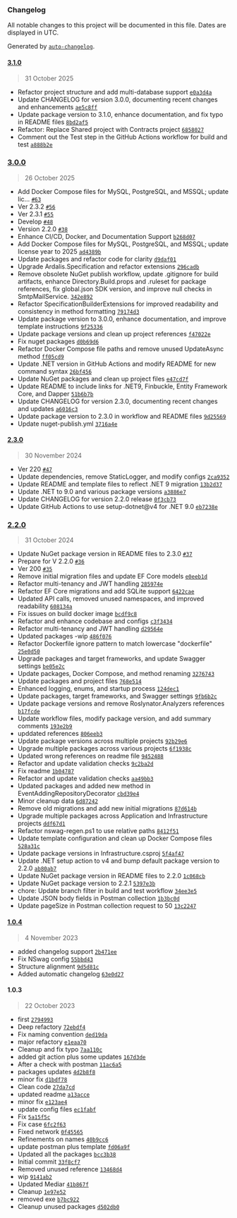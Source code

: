 ### Changelog

All notable changes to this project will be documented in this file. Dates are displayed in UTC.

Generated by [`auto-changelog`](https://github.com/CookPete/auto-changelog).

#### [3.1.0](https://github.com/Genocs/microservice-template/compare/3.0.0...3.1.0)

> 31 October 2025

- Refactor project structure and add multi-database support [`e0a3d4a`](https://github.com/Genocs/microservice-template/commit/e0a3d4a6e5e428368e8290ecaa5d6a634abc8659)
- Update CHANGELOG for version 3.0.0, documenting recent changes and enhancements [`ae5c8ff`](https://github.com/Genocs/microservice-template/commit/ae5c8ffc69eaf18c3ba45323850ba0bf72de1bd8)
- Update package version to 3.1.0, enhance documentation, and fix typo in README files [`8bd2af5`](https://github.com/Genocs/microservice-template/commit/8bd2af540da2cf834561c4d95a38eec28b1f87c2)
- Refactor: Replace Shared project with Contracts project [`6858027`](https://github.com/Genocs/microservice-template/commit/685802788370aceb57b86e43d0a7b90561cb9be6)
- Comment out the Test step in the GitHub Actions workflow for build and test [`a888b2e`](https://github.com/Genocs/microservice-template/commit/a888b2ee435b3552ce6b68cdfe095037d79ba879)

### [3.0.0](https://github.com/Genocs/microservice-template/compare/2.3.0...3.0.0)

> 26 October 2025

- Add Docker Compose files for MySQL, PostgreSQL, and MSSQL; update lic… [`#63`](https://github.com/Genocs/microservice-template/pull/63)
- Ver 2.3.2 [`#56`](https://github.com/Genocs/microservice-template/pull/56)
- Ver 2.3.1 [`#55`](https://github.com/Genocs/microservice-template/pull/55)
- Develop [`#48`](https://github.com/Genocs/microservice-template/pull/48)
- Version 2.2.0 [`#38`](https://github.com/Genocs/microservice-template/pull/38)
- Enhance CI/CD, Docker, and Documentation Support [`b268d07`](https://github.com/Genocs/microservice-template/commit/b268d07f673d19ab424b45c66ff87e61ff5a6ccf)
- Add Docker Compose files for MySQL, PostgreSQL, and MSSQL; update license year to 2025 [`ad4389b`](https://github.com/Genocs/microservice-template/commit/ad4389b4094632ddcbbed86ae4d6e8852fb91154)
- Update packages and refactor code for clarity [`d9daf01`](https://github.com/Genocs/microservice-template/commit/d9daf012e94a1cd07a2aebdbd095f9f5c2a93629)
- Upgrade Ardalis.Specification and refactor extensions [`296cadb`](https://github.com/Genocs/microservice-template/commit/296cadbd7b17e26f8a9b5868321033ab3f3a6023)
- Remove obsolete NuGet publish workflow, update .gitignore for build artifacts, enhance Directory.Build.props and .ruleset for package references, fix global.json SDK version, and improve null checks in SmtpMailService. [`342e892`](https://github.com/Genocs/microservice-template/commit/342e892653ec74536a5f58547e43f032888185a9)
- Refactor SpecificationBuilderExtensions for improved readability and consistency in method formatting [`79174d3`](https://github.com/Genocs/microservice-template/commit/79174d3e01065b71b704d485f0cea0c8c6702f89)
- Update package version to 3.0.0, enhance documentation, and improve template instructions [`9f25336`](https://github.com/Genocs/microservice-template/commit/9f25336af155127504622cf55acae593b854c5da)
- Update package versions and clean up project references [`f47022e`](https://github.com/Genocs/microservice-template/commit/f47022edca071086f5afb9987e5a53d54fa4b0eb)
- Fix nuget packages [`d0b69d6`](https://github.com/Genocs/microservice-template/commit/d0b69d6e0a59e493970496f365e8ab163f5d0ff3)
- Refactor Docker Compose file paths and remove unused UpdateAsync method [`ff05cd9`](https://github.com/Genocs/microservice-template/commit/ff05cd9d0aeab0f74605e4d5751518359c075ba0)
- Update .NET version in GitHub Actions and modify README for new command syntax [`26bf456`](https://github.com/Genocs/microservice-template/commit/26bf45659bb9b0b6f7ede44fad627d334035ca94)
- Update NuGet packages and clean up project files [`e47cd7f`](https://github.com/Genocs/microservice-template/commit/e47cd7f69ce9ff65ea0cb4dbb918a9b59cd57b18)
- Update README to include links for .NET9, Finbuckle, Entity Framework Core, and Dapper [`51b6b7b`](https://github.com/Genocs/microservice-template/commit/51b6b7b9730f247c32026de17796e2da54b75248)
- Update CHANGELOG for version 2.3.0, documenting recent changes and updates [`a6016c3`](https://github.com/Genocs/microservice-template/commit/a6016c37fd3da8b7738328cc7edbbb335325a334)
- Update package version to 2.3.0 in workflow and README files [`9d25569`](https://github.com/Genocs/microservice-template/commit/9d255695e1666af3cfb316528a4f1105508a0422)
- Update nuget-publish.yml [`3716a4e`](https://github.com/Genocs/microservice-template/commit/3716a4e3b4c86a9cf7e6da1cf15c660ad064c166)

#### [2.3.0](https://github.com/Genocs/microservice-template/compare/2.2.0...2.3.0)

> 30 November 2024

- Ver 220 [`#47`](https://github.com/Genocs/microservice-template/pull/47)
- Update dependencies, remove StaticLogger, and modify configs [`2ca9352`](https://github.com/Genocs/microservice-template/commit/2ca935224b633e0d04a5453dacd3cee058516dcc)
- Update README and template files to reflect .NET 9 migration [`13b2d37`](https://github.com/Genocs/microservice-template/commit/13b2d373406bdfb42f69a97a6386a78be4eaeaa3)
- Update .NET to 9.0 and various package versions [`a3886e7`](https://github.com/Genocs/microservice-template/commit/a3886e70892ca2f52b7c7bb382724da1fe7367ed)
- Update CHANGELOG for version 2.2.0 release [`0f3cb73`](https://github.com/Genocs/microservice-template/commit/0f3cb735284f4d4f37aa38d18064342b72bc5788)
- Update GitHub Actions to use setup-dotnet@v4 for .NET 9.0 [`eb7238e`](https://github.com/Genocs/microservice-template/commit/eb7238edd7d772e97cc010bf0fddd0f777b622c5)

### [2.2.0](https://github.com/Genocs/microservice-template/compare/1.0.4...2.2.0)

> 31 October 2024

- Update NuGet package version in README files to 2.3.0 [`#37`](https://github.com/Genocs/microservice-template/pull/37)
- Prepare for V 2.2.0 [`#36`](https://github.com/Genocs/microservice-template/pull/36)
- Ver 200 [`#35`](https://github.com/Genocs/microservice-template/pull/35)
- Remove initial migration files and update EF Core models [`e0eeb1d`](https://github.com/Genocs/microservice-template/commit/e0eeb1d8183e02f917e6ea34fe7a9399570a3881)
- Refactor multi-tenancy and JWT handling [`285974e`](https://github.com/Genocs/microservice-template/commit/285974e2f82af42230bd1dcf304273289385a5bf)
- Refactor EF Core migrations and add SQLite support [`6422cae`](https://github.com/Genocs/microservice-template/commit/6422cae117cace9c3902b32758e45090caf7616c)
- Updated API calls, removed unused namespaces, and improved readability [`608134a`](https://github.com/Genocs/microservice-template/commit/608134abb6730e25625510fdda54dcb441a4a959)
- Fix issues on build docker image [`bcdf9c8`](https://github.com/Genocs/microservice-template/commit/bcdf9c8075d16d8842f73ff4bbd659380df9ad7a)
- Refactor and enhance codebase and configs [`c3f3434`](https://github.com/Genocs/microservice-template/commit/c3f3434c59e00d4c76fda75ef8490f7ff89d8c75)
- Refactor multi-tenancy and JWT handling [`d29564e`](https://github.com/Genocs/microservice-template/commit/d29564e4d167763ee3f853c7fed723fc9b403bb8)
- Updated packages -wip [`486f076`](https://github.com/Genocs/microservice-template/commit/486f076fd936cab349cc3121a1448aa111fbc0ab)
- Refactor Dockerfile ignore pattern to match lowercase "dockerfile" [`25e0d50`](https://github.com/Genocs/microservice-template/commit/25e0d5029c35dbe203b320331171d3d0608bb121)
- Upgrade packages and target frameworks, and update Swagger settings [`be05e2c`](https://github.com/Genocs/microservice-template/commit/be05e2c779f83f592a0e0bc102010eeee53bade2)
- Update packages, Docker Compose, and method renaming [`3276743`](https://github.com/Genocs/microservice-template/commit/3276743a04a707d28d3270780697134ba67738ee)
- Update packages and project files [`768e514`](https://github.com/Genocs/microservice-template/commit/768e5146635a82454cecb5e7b39ad85d777cb39c)
- Enhanced logging, enums, and startup process [`124dec1`](https://github.com/Genocs/microservice-template/commit/124dec1ef195b1c2e1edc16abfb2f776d0d3fdf5)
- Update packages, target frameworks, and Swagger settings [`9fb6b2c`](https://github.com/Genocs/microservice-template/commit/9fb6b2c2f894cbb2f09c7cd91ccd9a3e1513f3c4)
- Update package versions and remove Roslynator.Analyzers references [`b17fcde`](https://github.com/Genocs/microservice-template/commit/b17fcde44208bfb875089654accc3765c2173d75)
- Update workflow files, modify package version, and add summary comments [`193e2b9`](https://github.com/Genocs/microservice-template/commit/193e2b9f1d24d45c99de554d5efa389cb99b27b4)
- upddated references [`806eeb3`](https://github.com/Genocs/microservice-template/commit/806eeb3482fd970f7949d3edfa18e940b6fdced0)
- Update package versions across multiple projects [`92b29e6`](https://github.com/Genocs/microservice-template/commit/92b29e68fe9f5f792a1ce50e32d7579b1a794d3c)
- Upgrade multiple packages across various projects [`6f1938c`](https://github.com/Genocs/microservice-template/commit/6f1938c36b58d3b654116c3376d84354cc13c353)
- Updated wrong references on readme file [`9452488`](https://github.com/Genocs/microservice-template/commit/9452488480d06cb93b13bff62c9a63c5f30bea3d)
- Refactor and update validation checks [`9c2ba2d`](https://github.com/Genocs/microservice-template/commit/9c2ba2de2461a1bbd1df83af78ae3d2072fb81e6)
- Fix readme [`1b04787`](https://github.com/Genocs/microservice-template/commit/1b0478779a636dddab4b75c908147d69356ae0fd)
- Refactor and update validation checks [`aa49bb3`](https://github.com/Genocs/microservice-template/commit/aa49bb31cf59b35cd30fa177d874b37be5f6abc9)
- Updated packages and added new method in EventAddingRepositoryDecorator [`cbd39e4`](https://github.com/Genocs/microservice-template/commit/cbd39e46538876b76bc949d1628952e2c2560aed)
- Minor cleanup data [`6d87242`](https://github.com/Genocs/microservice-template/commit/6d872422c8c1d72e5a6d76d2ce82dda7f47bc86a)
- Remove old migrations and add new initial migrations [`87d614b`](https://github.com/Genocs/microservice-template/commit/87d614b170260dbfaa0449776f80813d4821f056)
- Upgrade multiple packages across Application and Infrastructure projects [`ddf67d1`](https://github.com/Genocs/microservice-template/commit/ddf67d10765cb52567027505d4d1f40ddd0588f8)
- Refactor nswag-regen.ps1 to use relative paths [`8412f51`](https://github.com/Genocs/microservice-template/commit/8412f5182569c55f0ccf3cd30fb71236c0237f80)
- Update template configuration and clean up Docker Compose files [`528a31c`](https://github.com/Genocs/microservice-template/commit/528a31cb49b012e25bbda084bf63d0ee2dbc0288)
- Update package versions in Infrastructure.csproj [`5f4af47`](https://github.com/Genocs/microservice-template/commit/5f4af476d53b9c5d34a47e24f3de49bf66da5f59)
- Update .NET setup action to v4 and bump default package version to 2.2.0 [`ab80ab7`](https://github.com/Genocs/microservice-template/commit/ab80ab7ba312220dc1893d4fa6d1ea0d59e4bb06)
- Update NuGet package version in README files to 2.2.0 [`1c068cb`](https://github.com/Genocs/microservice-template/commit/1c068cb0dbe777cdb5144057dd1695618f22c6d3)
- Update NuGet package version to 2.2.1 [`5397e3b`](https://github.com/Genocs/microservice-template/commit/5397e3b5918320c56f7bea45596af74803d139bf)
- chore: Update branch filter in build and test workflow [`34ee3e5`](https://github.com/Genocs/microservice-template/commit/34ee3e5d42e8f7c4354cb786b4fbb1ecdd36f0c4)
- Update JSON body fields in Postman collection [`1b3bc0d`](https://github.com/Genocs/microservice-template/commit/1b3bc0dc541beeb69e66d64e727ceb31c6e9933f)
- Update pageSize in Postman collection request to 50 [`13c2247`](https://github.com/Genocs/microservice-template/commit/13c224733ffe96db609cf177bb754370936219ef)

#### [1.0.4](https://github.com/Genocs/microservice-template/compare/1.0.3...1.0.4)

> 4 November 2023

- added changelog support [`2b471ee`](https://github.com/Genocs/microservice-template/commit/2b471ee0d954385f696af052a96d3c85db5b86c6)
- Fix NSwag config [`55bbd43`](https://github.com/Genocs/microservice-template/commit/55bbd43bda1b1317d42ed7fbabb79d610da495c1)
- Structure alignment [`9d5d81c`](https://github.com/Genocs/microservice-template/commit/9d5d81c67945fc744d351a5b078a76c52d717e55)
- Added automatic changelog [`63e0d27`](https://github.com/Genocs/microservice-template/commit/63e0d2769ad0c923dd1952a241ba797d9b0446c6)

#### 1.0.3

> 22 October 2023

- first [`2794993`](https://github.com/Genocs/microservice-template/commit/2794993120389e1f449fe6271e6e5f0a484e5511)
- Deep refactory [`72ebdf4`](https://github.com/Genocs/microservice-template/commit/72ebdf4c6094a5ac2c3b93a268efca60b28c7b56)
- Fix naming convention [`ded19da`](https://github.com/Genocs/microservice-template/commit/ded19dad145a0417425d22c82c55ffb705a0204f)
- major refactory [`e1eaa70`](https://github.com/Genocs/microservice-template/commit/e1eaa701c89bb01bf75fafdacad3fbf76ed5105c)
- Cleanup and fix typo [`7aa110c`](https://github.com/Genocs/microservice-template/commit/7aa110c2d8ef86f5e247ef85f9a950831abb0a2d)
- added git action plus some updates [`167d3de`](https://github.com/Genocs/microservice-template/commit/167d3de2b5d7dbf55aa2e9e060cd1c9b36dc46cf)
- After a check with postman [`11ac6a5`](https://github.com/Genocs/microservice-template/commit/11ac6a5ed79ad8b20d340fb139c75eb55eaf5772)
- packages updates [`4d2b8f8`](https://github.com/Genocs/microservice-template/commit/4d2b8f8499fdfb666b3adb673676e5d3670c66ef)
- minor fix [`d1bdf78`](https://github.com/Genocs/microservice-template/commit/d1bdf7848896820ec74b3c614ccde405b3796e91)
- Clean code [`27da7cd`](https://github.com/Genocs/microservice-template/commit/27da7cd26b3cb484c3d391ee776c553d59b242c5)
- updated readme [`a13acce`](https://github.com/Genocs/microservice-template/commit/a13acce71d9fa305b43adffb1db7f3de2e57cfde)
- minor fix [`e123ae4`](https://github.com/Genocs/microservice-template/commit/e123ae48a8ef5220f5c7d553843109de13491b83)
- update config files [`ec1fabf`](https://github.com/Genocs/microservice-template/commit/ec1fabfcd4af2197a53d9d4a02e29d0609d58fba)
- Fix [`5a15f5c`](https://github.com/Genocs/microservice-template/commit/5a15f5cdd8e5a3698710174a58bf6568dce56f0e)
- Fix case [`6fc2f63`](https://github.com/Genocs/microservice-template/commit/6fc2f635cc91fb03acc11eb3c2365266fffd110e)
- Fixed network [`0f45565`](https://github.com/Genocs/microservice-template/commit/0f45565c56ae0942a366e68ae0da6a2f69e447de)
- Refinements on names [`40b9cc6`](https://github.com/Genocs/microservice-template/commit/40b9cc6eef6b23702db0aa131da3013fe6ed4f16)
- update postman plus template [`fd06a9f`](https://github.com/Genocs/microservice-template/commit/fd06a9f46da96901be94adda76917368538843aa)
- Updated all the packages [`bcc3b38`](https://github.com/Genocs/microservice-template/commit/bcc3b385ea451cc0032091418f6d921cc17caa60)
- Initial commit [`33f8cf7`](https://github.com/Genocs/microservice-template/commit/33f8cf70457afcbf805ba284311ee57a89adb742)
- Removed unused reference [`13468d4`](https://github.com/Genocs/microservice-template/commit/13468d468a8ab1f83295986b738a18acf4a006ff)
- wip [`9141ab2`](https://github.com/Genocs/microservice-template/commit/9141ab2e5cff1048cee9d461ad03836836c5c14d)
- Updated Mediar [`41b867f`](https://github.com/Genocs/microservice-template/commit/41b867f0b95d1095313a3b3d50c7fa3af59c0bdb)
- Cleanup [`1e97e52`](https://github.com/Genocs/microservice-template/commit/1e97e522562136f6b68e10a5285862f9320c33fe)
- removed exe [`b7bc922`](https://github.com/Genocs/microservice-template/commit/b7bc9224279611c299500f8cd2db562796ffa6ec)
- Cleanup unused packages [`d502db0`](https://github.com/Genocs/microservice-template/commit/d502db035a59821a8989b23ac93f0914bfbbb1e2)
